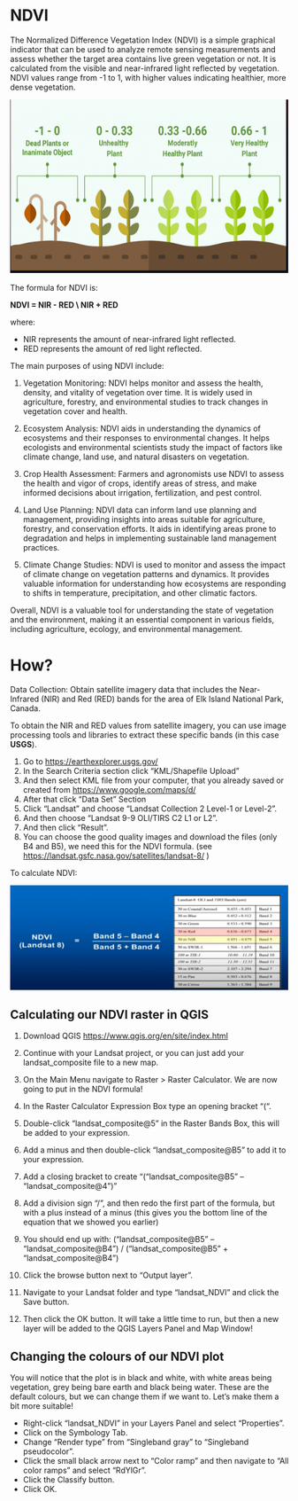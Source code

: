 # NDVI

The Normalized Difference Vegetation Index (NDVI) is a simple graphical
indicator that can be used to analyze remote sensing measurements and
assess whether the target area contains live green vegetation or not. It
is calculated from the visible and near-infrared light reflected by
vegetation. NDVI values range from -1 to 1, with higher values
indicating healthier, more dense vegetation.

<img src="media/image1.png" style="width:6.22554in;height:3.27528in" />

The formula for NDVI is:

**NDVI = NIR - RED \\ NIR + RED**

where:

- NIR represents the amount of near-infrared light reflected.
- RED represents the amount of red light reflected.

The main purposes of using NDVI include:

1. Vegetation Monitoring: NDVI helps monitor and assess the health, density, and vitality of vegetation over time. It is widely used in agriculture, forestry, and environmental studies to track changes in vegetation cover and health.

2. Ecosystem Analysis: NDVI aids in understanding the dynamics of ecosystems and their responses to environmental changes. It helps ecologists and environmental scientists study the impact of factors like climate change, land use, and natural disasters on vegetation.

3. Crop Health Assessment: Farmers and agronomists use NDVI to assess the health and vigor of crops, identify areas of stress, and make informed decisions about irrigation, fertilization, and pest control.

4. Land Use Planning: NDVI data can inform land use planning and management, providing insights into areas suitable for agriculture, forestry, and conservation efforts. It aids in identifying areas prone to degradation and helps in implementing sustainable land management practices.

5. Climate Change Studies: NDVI is used to monitor and assess the impact of climate change on vegetation patterns and dynamics. It provides valuable information for understanding how ecosystems are responding to shifts in temperature, precipitation, and other climatic factors.

Overall, NDVI is a valuable tool for understanding the state of vegetation and the environment, making it an essential component in various fields, including agriculture, ecology, and environmental management.

# How?

Data Collection: Obtain satellite imagery data that includes the Near-Infrared (NIR) and Red (RED) bands for the area of Elk Island National Park, Canada.

To obtain the NIR and RED values from satellite imagery, you can use image processing tools and libraries to extract these specific bands (in this case **USGS**).

1. Go to <https://earthexplorer.usgs.gov/>
2. In the Search Criteria section click “KML/Shapefile Upload”
3. And then select KML file from your computer, that you already saved or created from <https://www.google.com/maps/d/>
4. After that click “Data Set” Section
5. Click “Landsat” and choose “Landsat Collection 2 Level-1 or Level-2”.
6. And then choose “Landsat 9-9 OLI/TIRS C2 L1 or L2”.
7. And then click “Result”.
8. You can choose the good quality images and download the files (only B4 and B5), we need this for the NDVI formula. (see <https://landsat.gsfc.nasa.gov/satellites/landsat-8/> )

To calculate NDVI:

<img src="media/image2.png" style="width:5.89887in;height:1.96142in" />

## Calculating our NDVI raster in QGIS

1. Download QGIS <https://www.qgis.org/en/site/index.html>
2. Continue with your Landsat project, or you can just add your landsat_composite file to a new map.
3. On the Main Menu navigate to Raster \> Raster Calculator. We are now going to put in the NDVI formula!
4. In the Raster Calculator Expression Box type an opening bracket “(“.
5. Double-click “landsat_composite@5” in the Raster Bands Box, this will be added to your expression.
6. Add a minus and then double-click “landsat_composite@B5” to add it to your expression.
7. Add a closing bracket to create “(“landsat_composite@B5” – “landsat_composite@4”)”
8. Add a division sign “/”, and then redo the first part of the formula, but with a plus instead of a minus (this gives you the bottom line of the equation that we showed you earlier)
9. You should end up with: 
   (“landsat_composite@B5” – “landsat_composite@B4”) / 
   (“landsat_composite@B5” + “landsat_composite@B4”)

10. Click the browse button next to “Output layer”.
11. Navigate to your Landsat folder and type “landsat_NDVI” and click the Save button.
12. Then click the OK button. It will take a little time to run, but then a new layer will be added to the QGIS Layers Panel and Map Window!

## Changing the colours of our NDVI plot

You will notice that the plot is in black and white, with white areas being vegetation, grey being bare earth and black being water. These are the default colours, but we can change them if we want to. Let’s make them a bit more suitable!

- Right-click “landsat_NDVI” in your Layers Panel and select “Properties”.
- Click on the Symbology Tab.
- Change “Render type” from “Singleband gray” to “Singleband pseudocolor”.
- Click the small black arrow next to “Color ramp” and then navigate to “All color ramps” and select “RdYlGr”.
- Click the Classify button.
- Click OK.
